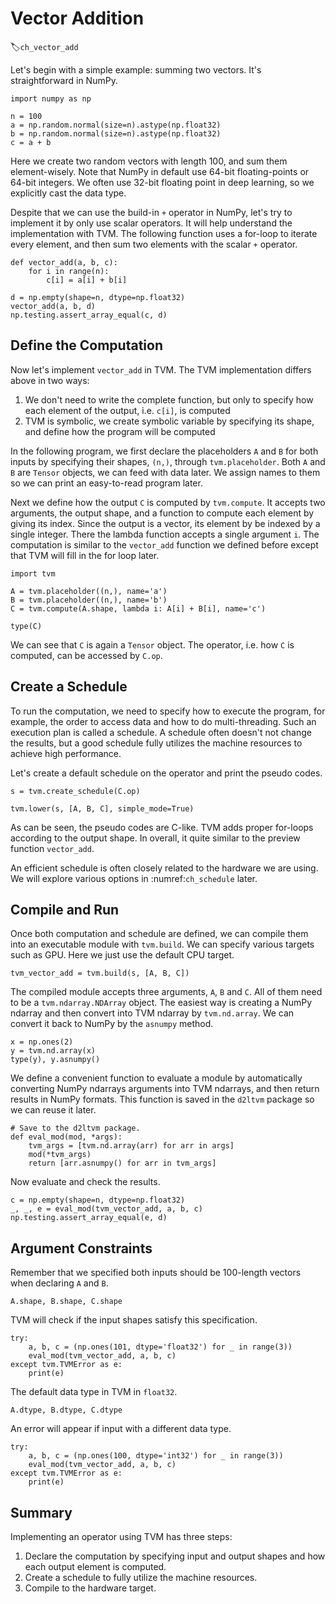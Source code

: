 # Vector Addition
:label:`ch_vector_add`

Let's begin with a simple example: summing two vectors. It's straightforward in NumPy.

```{.python .input  n=13}
import numpy as np

n = 100
a = np.random.normal(size=n).astype(np.float32)
b = np.random.normal(size=n).astype(np.float32)
c = a + b
```

Here we create two random vectors with length 100, and sum them element-wisely. Note that NumPy in default use 64-bit floating-points or 64-bit integers. We often use 32-bit floating point in deep learning, so we explicitly cast the data type.

Despite that we can use the build-in `+` operator in NumPy, let's try to implement it by only use scalar operators. It will help understand the implementation with TVM. The following function uses a for-loop to iterate every element, and then sum two elements with the scalar `+` operator.

```{.python .input  n=14}
def vector_add(a, b, c):
    for i in range(n):
        c[i] = a[i] + b[i]

d = np.empty(shape=n, dtype=np.float32)
vector_add(a, b, d)
np.testing.assert_array_equal(c, d)
```

## Define the Computation

Now let's implement `vector_add` in TVM. The TVM implementation differs above in two ways:

1. We don't need to write the complete function, but only to specify how each element of the output, i.e. `c[i]`, is computed
1. TVM is symbolic, we create symbolic variable by specifying its shape, and define how the program will be computed

In the following program, we first declare the placeholders `A` and `B` for both inputs by specifying their shapes, `(n,)`, through `tvm.placeholder`. Both `A` and `B` are `Tensor` objects, we can feed with data later. We assign names to them so we can print an easy-to-read program later.

Next we define how the output `C` is computed by `tvm.compute`. It accepts two arguments, the output shape, and a function to compute each element by giving its index. Since the output is a vector, its element by be indexed by a single integer. There the lambda function accepts a single argument `i`. The computation is similar to the `vector_add` function we defined before except that TVM will fill in the for loop later.

```{.python .input  n=17}
import tvm

A = tvm.placeholder((n,), name='a')
B = tvm.placeholder((n,), name='b')
C = tvm.compute(A.shape, lambda i: A[i] + B[i], name='c')

type(C)
```

We can see that `C` is again a `Tensor` object. The operator, i.e. how `C` is computed, can be accessed by `C.op`.

## Create a Schedule

To run the computation, we need to specify how to execute the program, for example, the order to access data and how to do multi-threading. Such an execution plan is called a schedule. A schedule often doesn't not change the results, but a good schedule fully utilizes the machine resources to achieve high performance.

Let's create a default schedule on the operator and print the pseudo codes.

```{.python .input  n=16}
s = tvm.create_schedule(C.op)

tvm.lower(s, [A, B, C], simple_mode=True)
```

As can be seen, the pseudo codes are C-like. TVM adds proper for-loops according to the output shape. In overall, it quite similar to the preview function `vector_add`.

An efficient schedule is often closely related to the hardware we are using. We will explore various options in :numref:`ch_schedule` later.

## Compile and Run

Once both computation and schedule are defined, we can compile them into an executable module with `tvm.build`. We can specify various targets such as GPU. Here we just use the default CPU target.

```{.python .input}
tvm_vector_add = tvm.build(s, [A, B, C])
```

The compiled module accepts three arguments, `A`, `B` and `C`. All of them need to be a `tvm.ndarray.NDArray` object. The easiest way is creating a NumPy ndarray and then convert into TVM ndarray by `tvm.nd.array`. We can convert it back to NumPy by the `asnumpy` method.

```{.python .input}
x = np.ones(2)
y = tvm.nd.array(x)
type(y), y.asnumpy()
```

We define a convenient function to evaluate a module by automatically converting NumPy ndarrays arguments into TVM ndarrays, and then return results in NumPy formats. This function is saved in the `d2ltvm` package so we can reuse it later.

```{.python .input  n=82}
# Save to the d2ltvm package.
def eval_mod(mod, *args):
    tvm_args = [tvm.nd.array(arr) for arr in args]
    mod(*tvm_args)
    return [arr.asnumpy() for arr in tvm_args]
```

Now evaluate and check the results.

```{.python .input}
c = np.empty(shape=n, dtype=np.float32)
_, _, e = eval_mod(tvm_vector_add, a, b, c)
np.testing.assert_array_equal(e, d)
```

## Argument Constraints

Remember that we specified both inputs should be 100-length vectors when declaring `A` and `B`.

```{.python .input}
A.shape, B.shape, C.shape
```

TVM will check if the input shapes satisfy this specification.

```{.python .input  n=81}
try:
    a, b, c = (np.ones(101, dtype='float32') for _ in range(3))
    eval_mod(tvm_vector_add, a, b, c)
except tvm.TVMError as e:
    print(e)
```

The default data type in TVM in `float32`.

```{.python .input}
A.dtype, B.dtype, C.dtype
```

An error will appear if input with a different data type.

```{.python .input}
try:
    a, b, c = (np.ones(100, dtype='int32') for _ in range(3))
    eval_mod(tvm_vector_add, a, b, c)
except tvm.TVMError as e:
    print(e)
```

## Summary

Implementing an operator using TVM has three steps:

1. Declare the computation by specifying input and output shapes and how each output element is computed.
2. Create a schedule to fully utilize the machine resources.
3. Compile to the hardware target.
